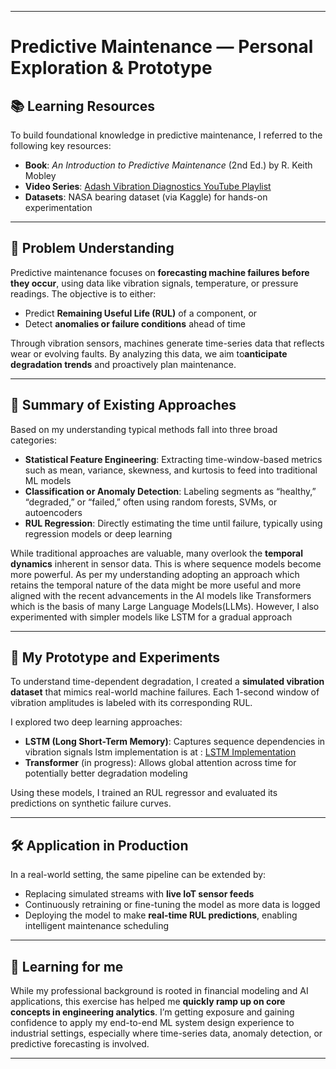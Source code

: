 
---

# Predictive Maintenance — Personal Exploration & Prototype

## 📚 Learning Resources

To build foundational knowledge in predictive maintenance, I referred to the following key resources:

* **Book**: *An Introduction to Predictive Maintenance* (2nd Ed.) by R. Keith Mobley
* **Video Series**: [Adash Vibration Diagnostics YouTube Playlist](https://www.youtube.com/watch?v=BPMjYJ_HoWk&list=PLDNHqPpwBs8O2QIGHdi8Bwu3p-WbTLsXG)
* **Datasets**: NASA bearing dataset (via Kaggle) for hands-on experimentation

---

## 🎯 Problem Understanding

Predictive maintenance focuses on **forecasting machine failures before they occur**, using data like vibration signals, temperature, or pressure readings. 
The objective is to either:

* Predict **Remaining Useful Life (RUL)** of a component, or
* Detect **anomalies or failure conditions** ahead of time

Through vibration sensors, machines generate time-series data that reflects wear or evolving faults. By analyzing this data, we aim to**anticipate degradation trends**
and proactively plan maintenance.

---

## 🧠 Summary of Existing Approaches

Based on my understanding typical methods fall into three broad categories:

* **Statistical Feature Engineering**: Extracting time-window-based metrics such as mean, variance, skewness, and kurtosis to feed into traditional ML models
* **Classification or Anomaly Detection**: Labeling segments as “healthy,” “degraded,” or “failed,” often using random forests, SVMs, or autoencoders
* **RUL Regression**: Directly estimating the time until failure, typically using regression models or deep learning

While traditional approaches are valuable, many overlook the **temporal dynamics** inherent in sensor data. This is where sequence models become more powerful.
As per my understanding adopting an approach which retains the temporal nature of the data might be more useful and more aligned with the recent advancements 
in the AI models like Transformers which is the basis of many Large Language Models(LLMs). However, I also experimented with simpler models like LSTM for a 
gradual approach 

---

## 🔬 My Prototype and Experiments

To understand time-dependent degradation, I created a **simulated vibration dataset** that mimics real-world machine failures.
Each 1-second window of vibration amplitudes is labeled with its corresponding RUL.

I explored two deep learning approaches:

* **LSTM (Long Short-Term Memory)**: Captures sequence dependencies in vibration signals lstm implementation is at : [LSTM Implementation](https://github.com/pankajti/predictive_maintenance/tree/main/predictive_maintenance/simulated/lstm)
* **Transformer** (in progress): Allows global attention across time for potentially better degradation modeling

Using these models, I trained an RUL regressor and evaluated its predictions on synthetic failure curves.

---

## 🛠️ Application in Production

In a real-world setting, the same pipeline can be extended by:

* Replacing simulated streams with **live IoT sensor feeds**
* Continuously retraining or fine-tuning the model as more data is logged
* Deploying the model to make **real-time RUL predictions**, enabling intelligent maintenance scheduling

---

## 🧩 Learning for me

While my professional background is rooted in financial modeling and AI applications, this exercise has helped 
me **quickly ramp up on core concepts in engineering analytics**. 
I’m getting exposure and gaining confidence to apply my end-to-end ML system design experience to industrial settings, especially where time-series data, 
anomaly detection, or predictive forecasting is involved.

---
